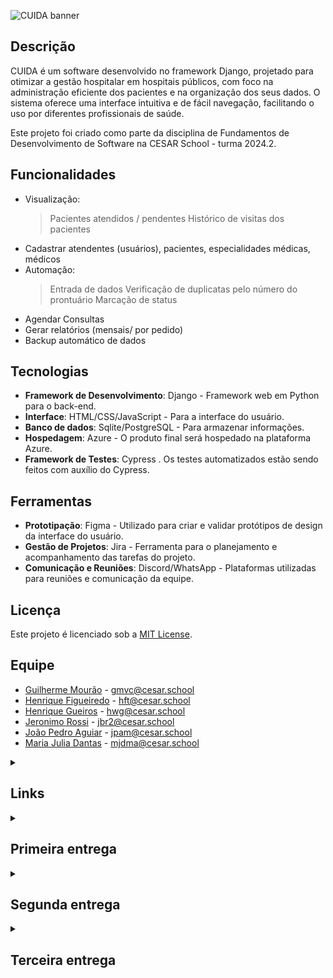 ![CUIDA banner](https://github.com/user-attachments/assets/6b6bee69-c34e-408c-86ef-3812a4c3b6a9)

## Descrição

CUIDA é um software desenvolvido no framework Django, projetado para otimizar a gestão hospitalar em hospitais públicos, com foco na administração eficiente dos pacientes e na organização dos seus dados. O sistema oferece uma interface intuitiva e de fácil navegação, facilitando o uso por diferentes profissionais de saúde.

Este projeto foi criado como parte da disciplina de Fundamentos de Desenvolvimento de Software na CESAR School - turma 2024.2.

## Funcionalidades

- Visualização:
    >Pacientes atendidos / pendentes
    >Histórico de visitas dos pacientes
- Cadastrar atendentes (usuários), pacientes, especialidades médicas, médicos
- Automação:
    >Entrada de dados
    >Verificação de duplicatas pelo número do prontuário
    >Marcação de status
- Agendar Consultas
- Gerar relatórios (mensais/ por pedido)
- Backup automático de dados

## Tecnologias

- **Framework de Desenvolvimento**: Django - Framework web em Python para o back-end.
- **Interface**: HTML/CSS/JavaScript - Para a interface do usuário.
- **Banco de dados**: Sqlite/PostgreSQL - Para armazenar informações.
- **Hospedagem**: Azure - O produto final será hospedado na plataforma Azure.
- **Framework de Testes**: Cypress . Os testes automatizados estão sendo feitos com auxílio do Cypress.

## Ferramentas

- **Prototipação**: Figma - Utilizado para criar e validar protótipos de design da interface do usuário.
- **Gestão de Projetos**: Jira - Ferramenta para o planejamento e acompanhamento das tarefas do projeto.
- **Comunicação e Reuniões**: Discord/WhatsApp - Plataformas utilizadas para reuniões e comunicação da equipe.

## Licença

Este projeto é licenciado sob a [MIT License](https://opensource.org/licenses/MIT).

## Equipe

- [Guilherme Mourão](https://github.com/guilhermemouraovc) - gmvc@cesar.school
- [Henrique Figueiredo](https://github.com/fthenri) - hft@cesar.school
- [Henrique Gueiros](https://github.com/henrique-gueiros) - hwg@cesar.school
- [Jeronimo Rossi](https://github.com/Jeraross) - jbr2@cesar.school
- [João Pedro Aguiar](https://github.com/Jp-moraiss) - jpam@cesar.school
- [Maria Julia Dantas](https://github.com/mariajuliadantas) - mjdma@cesar.school

<details>
<summary><h2>Links</h2></summary>

[site - Azure](https://cuida.azurewebsites.net/)

[Jira](https://projetofds-2.atlassian.net/jira/software/projects/SCRUM/boards/1/backlog)

[figma](https://www.figma.com/design/CndQKFYTloNvwzZdAP9MBW/CUIDA?node-id=0-1&t=9B6yPwZDwriNW5Py-1)

</details>


<details>
<summary><h2>Primeira entrega</h2></summary>

[Screencast do protótipo](https://youtu.be/rj-HaZjpsRU)

[Link do jira da equipe](https://projetofds-2.atlassian.net/jira/software/projects/SCRUM/boards/1/backlog)

![backlog](https://github.com/user-attachments/assets/19e4291e-e775-4708-9ecc-9d0093c022de)

![Sprint](https://github.com/user-attachments/assets/83452c10-191d-45f9-af89-4f5c09271bb1)


O objetivo deste sprint é estabelecer a base operacional do sistema, focando em funcionalidades críticas para o gerenciamento de usuários e a integridade dos dados. Isso inclui o desenvolvimento das seguintes funcionalidades:

Cadastro de Usuários: Implementar a funcionalidade para que administradores possam cadastrar médicos, atendentes e outros administradores, garantindo que as permissões de acesso ao sistema sejam devidamente gerenciadas.

Visualização de Pacientes Atendidos/Pendentes: Criar uma interface que permita aos administradores acompanhar o status dos pacientes, visualizando facilmente quais foram atendidos e quais estão pendentes, para melhorar a gestão e priorização dos atendimentos.

Verificação de Duplicatas pelo Número do Prontuário: Desenvolver um mecanismo de verificação automática para identificar e evitar a criação de registros duplicados no sistema, garantindo a precisão e a integridade dos dados dos pacientes.

Resultado Esperado: Ao final deste sprint, o sistema deve ser capaz de gerenciar diferentes tipos de usuários com permissões adequadas, permitir o acompanhamento eficaz dos atendimentos, e assegurar que os dados dos pacientes sejam únicos e precisos.
</details>

<details>
<summary><h2>Segunda entrega</h2></summary>

![print jira](https://github.com/user-attachments/assets/9bc67e63-33ab-4a5b-9a38-0f2d70de8f51)

![print backlog](https://github.com/user-attachments/assets/dbd63170-59f0-4090-9376-496df929f044)

[Screencast](https://youtu.be/VcyipfuOsEo)
</details>

<details>
<summary><h2>Terceira entrega</h2></summary>

![print_backlog](https://github.com/user-attachments/assets/250a3554-bfe6-41d6-a7ac-29806c74e239)
![print_painel](https://github.com/user-attachments/assets/bd59a012-737b-4716-b970-1682d933725a)

[Screencast Azure](https://youtu.be/cp6oxWRFipo)

[Screencast Testes](https://youtu.be/qOd59qAeruw)

[Screencast Figma](https://youtu.be/-xv2u3OiRsc)
</details>



